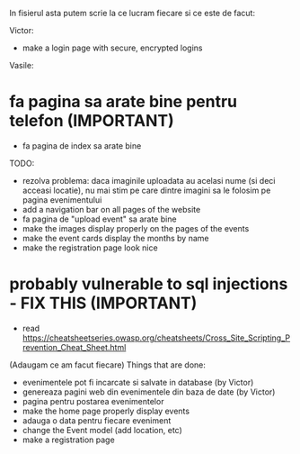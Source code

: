In fisierul asta putem scrie la ce lucram fiecare si ce este de facut:

Victor:
- make a login page with secure, encrypted logins


Vasile:
# fa pagina sa arate bine pentru telefon (IMPORTANT)
- fa pagina de index sa arate bine

TODO:
- rezolva problema: daca imaginile uploadata au acelasi nume (si deci acceasi locatie), nu mai stim pe care dintre imagini sa le folosim pe pagina evenimentului
- add a navigation bar on all pages of the website
- fa pagina de "upload event" sa arate bine
- make the images display properly on the pages of the events
- make the event cards display the months by name
- make the registration page look nice
# probably vulnerable to sql injections - FIX THIS (IMPORTANT)
- read https://cheatsheetseries.owasp.org/cheatsheets/Cross_Site_Scripting_Prevention_Cheat_Sheet.html


(Adaugam ce am facut fiecare)
Things that are done:
- evenimentele pot fi incarcate si salvate in database (by Victor)
- genereaza pagini web din evenimentele din baza de date (by Victor)
- pagina pentru postarea evenimentelor
- make the home page properly display events 
- adauga o data pentru fiecare eveniment 
- change the Event model (add location, etc)
- make a registration page 